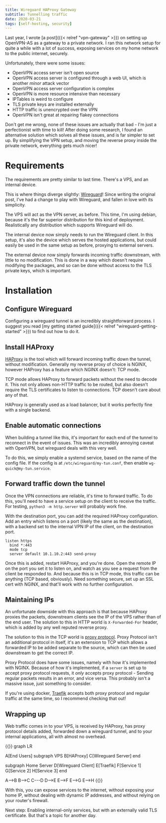```yaml
---
title: Wireguard HAProxy Gateway
subtitle: Tunnelling traffic
date: 2020-03-21
tags: [self-hosting, security]
---
```


Last year, I wrote [a post]({{< relref "vpn-gateway" >}}) on setting up OpenVPN-AS as a gateway to a private network. I ran this network setup for quite a while with a lot of success, exposing services on my home network to the public internet, securely.

Unfortunately, there were some issues:

- OpenVPN access server isn't open source
- OpenVPN access server is configured through a web UI, which is another _minor_ attack vector
- OpenVPN access server configuration is complex
- OpenVPN is more resource intensive than necessary
- IPTables is weird to configure
- TLS private keys are installed externally
- HTTP traffic is unencrypted over the VPN
- OpenVPN isn't great at repairing flakey connections

Don't get me wrong, none of these issues are actually that bad - I'm just a perfectionist with time to kill! After doing some research, I found an alternative solution which solves all these issues, and is far simpler to set up. By simplifying the VPN setup, and moving the reverse proxy inside the private network, everything gets much nicer!

# Requirements

The requirements are pretty similar to last time. There's a VPS, and an internal device.

This is where things diverge slightly: [Wireguard](https://www.wireguard.com/)! Since writing the original post, I've had a change to play with Wireguard, and fallen in love with its simplicity.

The VPS will act as the VPN server, as before. This time, I'm using debian, because it's the far superior distribution for this kind of deployment. Realistically any distribution which supports Wireguard will do.

The internal device now simply needs to run the Wireguard client. In this setup, it's also the device which serves the hosted applications, but could easily be used in the same setup as before, proxying to external servers.

The external device now simply forwards incoming traffic downstream, with little to no modification. This is done in a way which doesn't require modifying the packages, and so can be done without access to the TLS private keys, which is important.

# Installation

## Configure Wireguard

Configuring a wireguard tunnel is an incredibly straightforward process. I suggest you read [my getting started guide]({{< relref "wireguard-getting-started" >}}) to find out how to do it.

## Install HAProxy

[HAProxy](https://www.haproxy.org/) is the tool which will forward incoming traffic down the tunnel, without modification. Generally my reverse proxy of choice is NGINX, however HAProxy has a feature which NGINX doesn't: TCP mode.

TCP mode allows HAProxy to forward packets without the need to decode it. This not only allows non-HTTP traffic to be routed, but also doesn't require the TLS certificates to listen to connections. TCP doesn't care about any of that.

HAProxy is generally used as a load balancer, but it works perfectly fine with a single backend.

## Enable automatic connections

When building a tunnel like this, it's important for each end of the tunnel to reconnect in the event of issues. This was an incredibly annoying caveat with OpenVPN, but wireguard deals with this very well.

To do this, we simply enable a systemd service, based on the name of the config file. If the config is at `/etc/wireguard/my-tun.conf`, then enable `wg-quick@my-tun.service`.

## Forward traffic down the tunnel

Once the VPN connections are reliable, it's time to forward traffic. To do this, you'll need to have a service setup on the client to receive the traffic. For testing, `python3 -m http.server` will probably work fine.

With the destination port, you can add the required HAProxy configuration. Add an entry which listens on a port (likely the same as the destination), with a backend set to the internal VPN IP of the client, on the destination port.

```
listen https
  bind *:443
  mode tcp
  server default 10.1.10.2:443 send-proxy
```

Once this is added, restart HAProxy, and you're done. Open the remote IP on the port you set it to listen on, and watch as you see a request from the client be responded to. And because this is in TCP mode, this traffic can be anything (TCP based, obviously). Need something secure, set up an SSL cert with NGINX, and that'll work with no further configuration.

## Maintaining IPs

An unfortunate downside with this approach is that because HAProxy proxies the packets, downstream clients see the IP of the VPS rather than of the end user. The solution to this in HTTP world is `X-Forwarded-For` header, which is added by any well reputed reverse proxy.

The solution to this in the TCP world is [proxy protocol](https://www.haproxy.com/blog/haproxy/proxy-protocol/). Proxy Protocol isn't an additional protocol in itself, it's an extension to TCP which allows a forwarded IP to be added separate to the source, which can then be used downstream to get the correct IP.

Proxy Protocol does have some issues, namely with how it's implemented with NGINX. Because of how it's implemented, if a `server` is set up to accept proxy protocol requests, it *only* accepts proxy protocol - Sending regular packets results in an error, and vice versa. This probably isn't a massive issue, just something to consider.

If you're using docker, [Traefik](https://docs.traefik.io/) accepts both proxy protocol and regular traffic at the same time, so I recommend checking that out!

## Wrapping up

Web traffic comes in to your VPS, is received by HAProxy, has proxy protocol details added, forwarded down a wireguard tunnel, and to your internal applications, all with almost no overhead.

{{<mermaid caption="Network layout">}}
graph LR

A[End Users]
subgraph VPS
B[HAProxy]
C[Wireguard Server]
end

subgraph Home Server
D[Wireguard Client]
E[Traefik]
F[Service 1]
G[Service 2]
H[Service 3]
end

A-->B
B-->C
C---D
D-->E
E-->F
E-->G
E-->H
{{</mermaid>}}

With this, you can expose services to the internet, without exposing your home IP, without dealing with dynamic IP addresses, and without relying on your router's firewall.

Next step: Enabling internal-only services, but with an externally valid TLS certificate. But that's a topic for another day.
